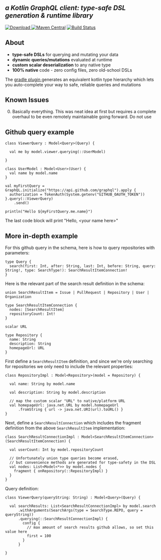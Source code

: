 ***a Kotlin GraphQL client: type-safe DSL generation & runtime library***
-----------------------------

[ ![Download](https://api.bintray.com/packages/prestongarno/kotlinq/kotlinq-gradle/images/download.svg?version=0.3.0) ](https://bintray.com/prestongarno/kotlinq/kotlinq-gradle/0.3.0/link)
[![Maven Central](https://maven-badges.herokuapp.com/maven-central/com.prestongarno.ktq/ktq-client/badge.svg)](https://maven-badges.herokuapp.com/maven-central/com.prestongarno.ktq/ktq-client)
[![Build Status](https://travis-ci.org/prestongarno/kotlinq.svg?branch=master)](https://travis-ci.org/prestongarno/kotlinq)


## About

* **type-safe DSLs** for querying and mutating your data
* **dynamic queries/mutations** evaluated at runtime
* **custom scalar deserialization** to any native type
* **100% native** code - zero config files, zero old-school DSLs

The [ gradle plugin ](kotlinq-gradle/README.md) generates an equivalent kotlin type hierarchy which 
lets you auto-complete your way to safe, reliable queries and mutations

## Known Issues

0. Basically everything. This was neat idea at first but requires a complete overhaul to be even remotely maintainable going forward. Do not use

## Github query example

```
class ViewerQuery : Model<Query>(Query) {

  val me by model.viewer.querying(::UserModel)

}

class UserModel : Model<User>(User) {
  val name by model.name
}

val myFirstQuery = GraphQL.initialize("https://api.github.com/graphql").apply {
  authorization = TokenAuth(System.getenv("GITHUB_OAUTH_TOKEN"))
}.query(::ViewerQuery)
    .send()

println("Hello ${myFirstQuery.me.name}")
```

The last code block will print "Hello, \<your name here\>"



## More in-depth example

For this github query in the schema, here is how to query repositories with parameters:

```
type Query {
  search(first: Int, after: String, last: Int, before: String, query: String!, type: SearchType!): SearchResultItemConnection!
}
```

Here is the relevant part of the search result definition in the schema:

```
union SearchResultItem = Issue | PullRequest | Repository | User | Organization

type SearchResultItemConnection {
  nodes: [SearchResultItem]
  repositoryCount: Int!
}

scalar URL

type Repository {
  name: String
  description: String
  homepageUrl: URL
}
```

First define a `SearchResultItem` definition,
and since we're only searching for repositories we only need to include the relevant properties:

```
class RepositoryImpl : Model<Repository>(model = Repository) {

  val name: String by model.name

  val description: String by model.description

  // map the custom scalar "URL" to native/platform URL
  val homepageUrl: java.net.URL by model.homepageUrl
      .fromString { url -> java.net.URI(url).toURL() }
}
```

Next, define a `SearchResultConnection` which includes the fragment definition from the above `SearchResultItem` implementation:

```
class SearchResultConnectionImpl : Model<SearchResultItemConnection>(SearchResultItemConnection) {

  val userCount: Int by model.repositoryCount

  // Unfortunately union type queries become erased,
  // but convenience methods are generated for type-safety in the DSL
  val nodes: List<Model<*>> by model.nodes {
    fragment { onRepository(::RepositoryImpl) }
  }
}
```


Query definition:

```
class ViewerQuery(queryString: String) : Model<Query>(Query) {

  val searchResults: List<SearchResultConnectionImpl> by model.search
      .withArguments(SearchArgs(type = SearchType.REPO, query = queryString))
      .querying(::SearchResultConnectionImpl) {
        config {
          // max amount of search results github allows, so set this value here
          first = 100 
        }
      }

}
```


